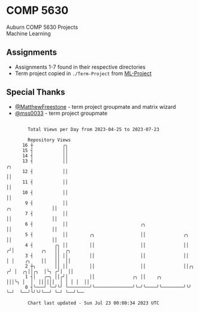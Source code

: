 # COMP 5630
Auburn COMP 5630 Projects  
Machine Learning

## Assignments
- Assignments 1-7 found in their respective directories
- Term project copied in `./Term-Project` from [ML-Project](https://github.com/wumphlett/ML-Project)

## Special Thanks
- [@MatthewFreestone](https://github.com/MatthewFreestone) - term project groupmate and matrix wizard
- [@mss0033](https://github.com/mss0033) - term project groupmate

```

        Total Views per Day from 2023-04-25 to 2023-07-23

        Repository Views
      16 ┼           ╭╮
      15 ┤           ││
      14 ┤           ││
      13 ┤           ││                                                                    ╭╮
      12 ┤           ││                                                                    ││
      11 ┤           ││                                                                    ││
      10 ┤           ││                                                                    ││
       9 ┤           ││                                                   ╭╮               ││
       7 ┤           ││                                                   ││               ││
       6 ┤           ││                           ╭╮                      ││               ││
       5 ┤           ││        ╭╮                 ││              ╭╮      ││               ││
       4 ┤        ╭╮ ││        ││                 ││              ││     ╭╯│          ╭╮   ││  ╭╮
       3 ┤        ││ ││        ││                 ││              ││     │ │    ╭╮    ││   ││  ││
       2 ┼╮       ││ ││        ││                 ││              ││╭╮  ╭╯ │  ╭╮││╭╮  │╰╮ ╭╯│  ││
       1 ┤│   ╭─╮ ││╭╯│        ││              ╭╮ ││    ╭╮        │││╰╮ │  │  ││││││  │ │ │ │  ││
       0 ┤╰───╯ ╰─╯╰╯ ╰────────╯╰──────────────╯╰─╯╰────╯╰────────╯╰╯ ╰─╯  ╰──╯╰╯╰╯╰──╯ ╰─╯ ╰──╯╰──

        Chart last updated - Sun Jul 23 00:00:34 2023 UTC
        
```
